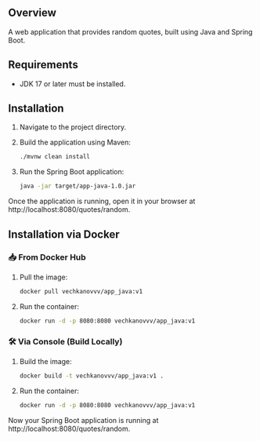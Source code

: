 ## Overview
A web application that provides random quotes, built using Java and Spring Boot.

## Requirements
- JDK 17 or later must be installed.

## Installation

1. Navigate to the project directory.

2. Build the application using Maven:
   ```bash
   ./mvnw clean install

3. Run the Spring Boot application:
    ```bash
   java -jar target/app-java-1.0.jar

Once the application is running, open it in your browser at http://localhost:8080/quotes/random.

## Installation via Docker

### 📥 From Docker Hub
1. Pull the image:
   ```bash
   docker pull vechkanovvv/app_java:v1
   
2. Run the container:
   ```bash
   docker run -d -p 8080:8080 vechkanovvv/app_java:v1
### 🛠️ Via Console (Build Locally)
1. Build the image:
   ```bash
   docker build -t vechkanovvv/app_java:v1 .
2. Run the container:
   ```bash
   docker run -d -p 8080:8080 vechkanovvv/app_java:v1

Now your Spring Boot application is running at http://localhost:8080/quotes/random.
